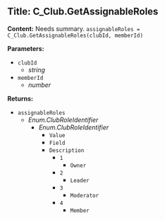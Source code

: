 ## Title: C_Club.GetAssignableRoles

**Content:**
Needs summary.
`assignableRoles = C_Club.GetAssignableRoles(clubId, memberId)`

**Parameters:**
- `clubId`
  - *string*
- `memberId`
  - *number*

**Returns:**
- `assignableRoles`
  - *Enum.ClubRoleIdentifier*
    - *Enum.ClubRoleIdentifier*
      - `Value`
      - `Field`
      - `Description`
        - `1`
          - `Owner`
        - `2`
          - `Leader`
        - `3`
          - `Moderator`
        - `4`
          - `Member`